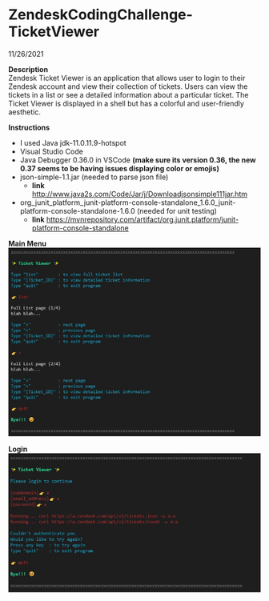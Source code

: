 # ZendeskCodingChallenge-TicketViewer
11/26/2021

**Description** <br />
Zendesk Ticket Viewer is an application that allows user to login to their Zendesk account and view their collection of tickets. Users can view the tickets in a list or see a detailed information about a particular ticket. The Ticket Viewer is displayed in a shell but has a colorful and user-friendly aesthetic.

**Instructions** <br />
- I used Java jdk-11.0.11.9-hotspot
- Visual Studio Code
- Java Debugger 0.36.0 in VSCode **(make sure its version 0.36, the new 0.37 seems to be having issues displaying color or emojis)**
- json-simple-1.1.jar (needed to parse json file)
  - **link** http://www.java2s.com/Code/Jar/j/Downloadjsonsimple111jar.htm
- org_junit_platform_junit-platform-console-standalone_1.6.0_junit-platform-console-standalone-1.6.0 (needed for unit testing)
  - **link** https://mvnrepository.com/artifact/org.junit.platform/junit-platform-console-standalone

**Main Menu** <br />
  <img src="https://github.com/mdsakilkhan/ZendeskCodingChallenge-TicketViewer/blob/main/progress%20images/initial_menu.jpg" />
  <br />

**Login** <br />
  <img src="https://github.com/mdsakilkhan/ZendeskCodingChallenge-TicketViewer/blob/main/progress%20images/login_output.jpg" />
  <br />


